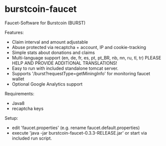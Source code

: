 # burstcoin-faucet
Faucet-Software for Burstcoin (BURST)

Features:
- Claim interval and amount adjustable
- Abuse protected via recaptcha + account, IP and cookie-tracking
- Simple stats about donations and claims
- Multi-language support (en, de, fr, es, pt, pt_BR, nb, nn, ru, tl, tr) 
  PLEASE HELP AND PROVIDE ADDITIONAL TRANSLATIONS!
- Easy to run with included standalone tomcat server.
- Supports '/burst?requestType=getMiningInfo' for monitoring faucet wallet
- Optional Google Analytics support

Requirements:
- Java8
- recaptcha keys

Setup:
- edit 'faucet.properties' (e.g. rename faucet.default.properties) 
- execute 'java -jar burstcoin-faucet-0.3.3-RELEASE.jar' or start via included run script.



